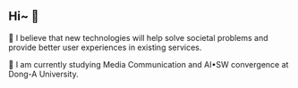 ## Hi~ 🩷
🖤 I believe that new technologies will help solve societal problems and provide better user experiences in existing services.

🖤 I am currently studying Media Communication and AI•SW convergence at Dong-A University.

<!--
**Jeemingming/Jeemingming** is a ✨ _special_ ✨ repository because its `README.md` (this file) appears on your GitHub profile.

Here are some ideas to get you started:

- 🔭 I’m currently working on ...
- 🌱 I’m currently learning ...
- 👯 I’m looking to collaborate on ...
- 🤔 I’m looking for help with ...
- 💬 Ask me about ...
- 📫 How to reach me: ...
- 😄 Pronouns: ...
- ⚡ Fun fact: ...
-->
